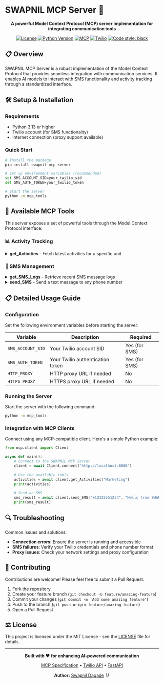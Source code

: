 # SWAPNIL MCP Server 🚀

<div align="center">

**A powerful Model Context Protocol (MCP) server implementation for integrating communication tools**

[![License](https://img.shields.io/github/license/erikhoward/azure-fhir-mcp-server)](https://opensource.org/licenses/MIT)
[![Python Version](https://img.shields.io/badge/python-3.13%2B-blue.svg)](https://www.python.org/)
[![MCP](https://img.shields.io/badge/MCP-compatible-green.svg)](https://github.com/modelcontextprotocol/spec)
[![Twilio](https://img.shields.io/badge/Twilio-SMS_Enabled-F22F46.svg)](https://www.twilio.com)
[![Code style: black](https://img.shields.io/badge/code%20style-black-000000.svg)](https://github.com/psf/black)

</div>

## 📋 Overview

SWAPNIL MCP Server is a robust implementation of the Model Context Protocol that provides seamless integration with communication services. It enables AI models to interact with SMS functionality and activity tracking through a standardized interface.

## 🛠️ Setup & Installation

### Requirements

- Python 3.13 or higher
- Twilio account (for SMS functionality)
- Internet connection (proxy support available)

### Quick Start

```bash
# Install the package
pip install swapnil-mcp-server

# Set up environment variables (recommended)
set SMS_ACCOUNT_SID=your_twilio_sid
set SMS_AUTH_TOKEN=your_twilio_token

# Start the server
python -m mcp_tools
```

## 🧰 Available MCP Tools

This server exposes a set of powerful tools through the Model Context Protocol interface:

### 📊 Activity Tracking

<details>
<summary><strong>get_Activities</strong> - Fetch latest activities for a specific unit</summary>

```python
async def get_Activities(unit: str) -> str
```

**Parameters:**
- `unit`: The name of the unit to retrieve activities for

**Returns:**
- A formatted string containing activity data for the specified unit

**Example:**
```python
# Fetch activities for the "Sales" unit
result = await get_Activities("Sales")
print(result)  # Activities for unit Sales: [...]
```
</details>

### 📱 SMS Management

<details>
<summary><strong>get_SMS_Logs</strong> - Retrieve recent SMS message logs</summary>

```python
async def get_SMS_Logs(limit: str) -> str
```

**Parameters:**
- `limit`: The number of SMS logs to fetch

**Returns:**
- A formatted string containing SMS log data

**Example:**
```python
# Get the 5 most recent SMS logs
logs = await get_SMS_Logs("5")
print(logs)  # Recent SMS logs: [...]
```
</details>

<details>
<summary><strong>send_SMS</strong> - Send a text message to any phone number</summary>

```python
async def send_SMS(to: str, body: str) -> str
```

**Parameters:**
- `to`: The phone number to send the SMS to (format: +1XXXXXXXXXX)
- `body`: The message content to be sent

**Returns:**
- A confirmation message with the message SID

**Example:**
```python
# Send a notification message
result = await send_SMS("+12125551234", "Your package has been delivered!")
print(result)  # Message sent! SID: SM123456789
```
</details>

## 📋 Detailed Usage Guide

### Configuration

Set the following environment variables before starting the server:

| Variable | Description | Required |
|----------|-------------|----------|
| `SMS_ACCOUNT_SID` | Your Twilio account SID | Yes (for SMS) |
| `SMS_AUTH_TOKEN` | Your Twilio authentication token | Yes (for SMS) |
| `HTTP_PROXY` | HTTP proxy URL if needed | No |
| `HTTPS_PROXY` | HTTPS proxy URL if needed | No |

### Running the Server

Start the server with the following command:

```bash
python -m mcp_tools
```

### Integration with MCP Clients

Connect using any MCP-compatible client. Here's a simple Python example:

```python
from mcp.client import Client

async def main():
    # Connect to the SWAPNIL MCP Server
    client = await Client.connect("http://localhost:8000")
    
    # Use the available tools
    activities = await client.get_Activities("Marketing")
    print(activities)
    
    # Send an SMS
    sms_result = await client.send_SMS("+12125551234", "Hello from SWAPNIL MCP!")
    print(sms_result)
```

## 🔍 Troubleshooting

Common issues and solutions:

- **Connection errors**: Ensure the server is running and accessible
- **SMS failures**: Verify your Twilio credentials and phone number format
- **Proxy issues**: Check your network settings and proxy configuration

## 🤝 Contributing

Contributions are welcome! Please feel free to submit a Pull Request.

1. Fork the repository
2. Create your feature branch (`git checkout -b feature/amazing-feature`)
3. Commit your changes (`git commit -m 'Add some amazing feature'`)
4. Push to the branch (`git push origin feature/amazing-feature`)
5. Open a Pull Request

## ⚖️ License

This project is licensed under the MIT License - see the [LICENSE](LICENSE) file for details.

---

<div align="center">

**Built with ❤️ for enhancing AI-powered communication**

<p align="center">
  <a href="https://github.com/modelcontextprotocol/spec">MCP Specification</a> •
  <a href="https://www.twilio.com/">Twilio API</a> •
  <a href="https://fastapi.tiangolo.com/">FastAPI</a>
</p>

<p align="center">
  <strong>Author:</strong> <a href="https://www.linkedin.com/in/dagadeswapnil/">Swapnil Dagade</a> <img src="https://img.shields.io/badge/LinkedIn-0077B5?style=flat&logo=linkedin&logoColor=white" alt="LinkedIn" width="16" height="16">
</p>

</div>
